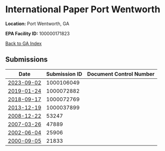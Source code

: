# International Paper Port Wentworth

**Location:** Port Wentworth, GA

**EPA Facility ID:** 100000171823

[Back to GA Index](../../index.md)

## Submissions

| Date | Submission ID | Document Control Number |
|------|--------------|-------------------------|
| [2023-09-02](submissions/1000106049.md) | 1000106049 |  |
| [2019-01-24](submissions/1000072882.md) | 1000072882 |  |
| [2018-09-17](submissions/1000072769.md) | 1000072769 |  |
| [2013-12-19](submissions/1000037899.md) | 1000037899 |  |
| [2008-12-22](submissions/53247.md) | 53247 |  |
| [2007-03-26](submissions/47889.md) | 47889 |  |
| [2002-06-04](submissions/25906.md) | 25906 |  |
| [2000-09-05](submissions/21833.md) | 21833 |  |
